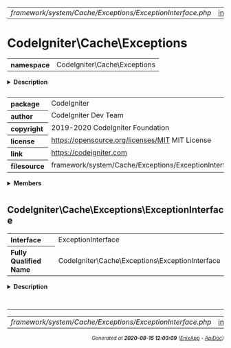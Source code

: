 


 



<table>
<tr>
<td style="width:100%"><em>framework/system/Cache/Exceptions/ExceptionInterface.php</em></td>
<td><a href="../../../../../../../api/index.md">index</a></td>
<td><a href="../../../../../../../api/vendor/codeigniter4/framework/system/Cache/Exceptions/CacheException.md">prev</a></td>
<td><a href="../../../../../../../api/vendor/codeigniter4/framework/system/Cache/Handlers/DummyHandler.md">next</a></td>
</tr>
</table>







# CodeIgniter\Cache\Exceptions 
<table style="text-align:left">
<tr><th>namespace</th><td>CodeIgniter\Cache\Exceptions</td></tr>
</table>

<details>
<summary style="margin-bottom:12px;"><strong>Description</strong></summary>

<table>
<tr><td>
CodeIgniter
</td></tr>
</table>

<table>
<tr><td>
An open source application development framework for PHP

This content is released under the MIT License (MIT)

Copyright (c) 2014-2019 British Columbia Institute of Technology
Copyright (c) 2019-2020 CodeIgniter Foundation

Permission is hereby granted, free of charge, to any person obtaining a copy
of this software and associated documentation files (the "Software"), to deal
in the Software without restriction, including without limitation the rights
to use, copy, modify, merge, publish, distribute, sublicense, and/or sell
copies of the Software, and to permit persons to whom the Software is
furnished to do so, subject to the following conditions:

The above copyright notice and this permission notice shall be included in
all copies or substantial portions of the Software.

THE SOFTWARE IS PROVIDED "AS IS", WITHOUT WARRANTY OF ANY KIND, EXPRESS OR
IMPLIED, INCLUDING BUT NOT LIMITED TO THE WARRANTIES OF MERCHANTABILITY,
FITNESS FOR A PARTICULAR PURPOSE AND NONINFRINGEMENT. IN NO EVENT SHALL THE
AUTHORS OR COPYRIGHT HOLDERS BE LIABLE FOR ANY CLAIM, DAMAGES OR OTHER
LIABILITY, WHETHER IN AN ACTION OF CONTRACT, TORT OR OTHERWISE, ARISING FROM,
OUT OF OR IN CONNECTION WITH THE SOFTWARE OR THE USE OR OTHER DEALINGS IN
THE SOFTWARE.
</td></tr>
</table>

</details>



<table style="text-align:left">
<tr style="vertical-align:top;">
<th>package</th>
<td>CodeIgniter
</td>
</tr>
<tr style="vertical-align:top;">
<th>author</th>
<td>CodeIgniter Dev Team
</td>
</tr>
<tr style="vertical-align:top;">
<th>copyright</th>
<td>2019-2020 CodeIgniter Foundation
</td>
</tr>
<tr style="vertical-align:top;">
<th>license</th>
<td><a href="https://opensource.org/licenses/MIT">https://opensource.org/licenses/MIT</a>	MIT License
</td>
</tr>
<tr style="vertical-align:top;">
<th>link</th>
<td><a href="https://codeigniter.com">https://codeigniter.com</a>

</td>
</tr>
<tr style="vertical-align:top;">
<th>filesource</th>
<td>framework/system/Cache/Exceptions/ExceptionInterface.php
</td>
</tr>
</table>

 

<details>
<summary style="margin-bottom:12px;"><strong>Members</strong></summary>
<table>
<tr><td><a href="../../../../../../../api/vendor/codeigniter4/framework/system/Cache/Exceptions/CacheException.md">CodeIgniter\Cache\Exceptions\CacheException</a></td></tr>
<tr><td><a href="../../../../../../../api/vendor/codeigniter4/framework/system/Cache/Exceptions/ExceptionInterface.md">CodeIgniter\Cache\Exceptions\ExceptionInterface</a></td></tr>
</table>
</details>



 

 
## CodeIgniter\Cache\Exceptions\ExceptionInterface

<table style="text-align:left">
<tr><th>Interface</th><td>ExceptionInterface</td></tr>
<tr><th>Fully Qualified Name</th><td>CodeIgniter\Cache\Exceptions\ExceptionInterface</td></tr>
</table>


<details>
<summary style="margin-bottom:12px;"><strong>Description</strong></summary>

<table>
<tr><td>
Provides a domain-level interface for broad capture
of all framework-related exceptions.
</td></tr>
</table>

<table>
<tr><td>
catch (\CodeIgniter\Cache\Exceptions\ExceptionInterface) { ... }
</td></tr>
</table>

</details>



<table style="text-align:left">
</table>






 


 
  




<hr>

<table>
<tr>
<td style="width:100%"><em>framework/system/Cache/Exceptions/ExceptionInterface.php</em></td>
<td><a href="../../../../../../../api/index.md">index</a></td>
<td><a href="../../../../../../../api/vendor/codeigniter4/framework/system/Cache/Exceptions/CacheException.md">prev</a></td>
<td><a href="../../../../../../../api/vendor/codeigniter4/framework/system/Cache/Handlers/DummyHandler.md">next</a></td>
<td><a href="#">top</a></td></tr>
</table>




<div style="text-align:right;">

<small>_Generated at **2020-08-15 12:03:09**_ *([EnixApp](https://github.com/enix-app) - [ApiDoc](https://github.com/enix-app/apidoc))*</small>
</div>